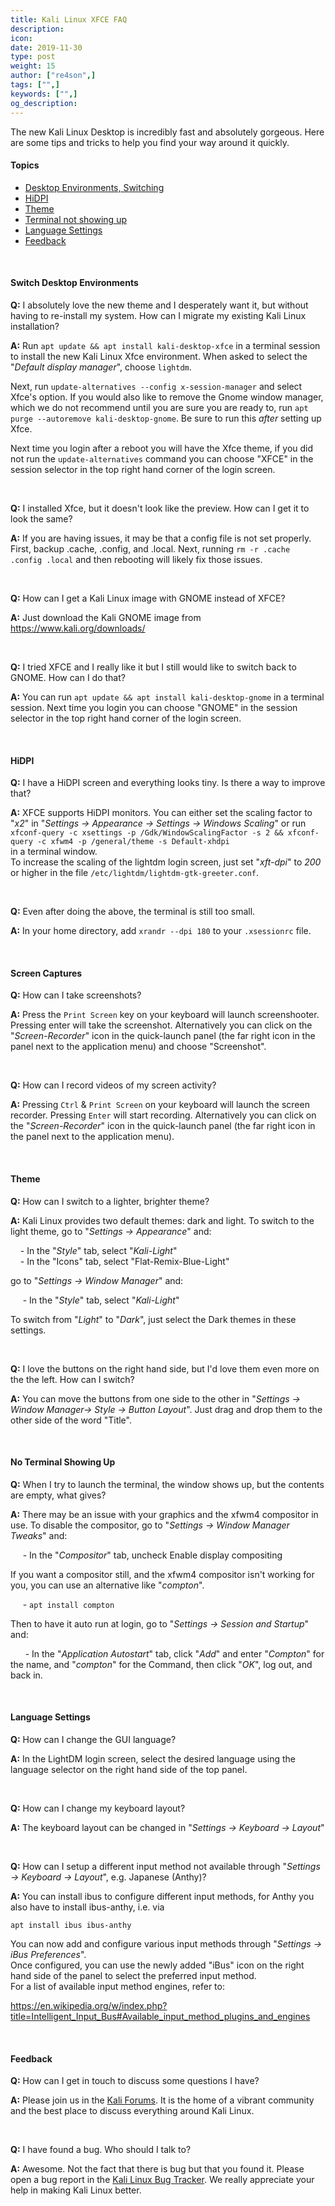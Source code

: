 ```yaml
---
title: Kali Linux XFCE FAQ
description:
icon:
date: 2019-11-30
type: post
weight: 15
author: ["re4son",]
tags: ["",]
keywords: ["",]
og_description:
---
```


The new Kali Linux Desktop is incredibly fast and absolutely gorgeous. Here are some tips and tricks to help you find your way around it quickly.

#### Topics

- [Desktop Environments, Switching](#switch-desktop-environments)
- [HiDPI](#hidpi)
- [Theme](#theme)
- [Terminal not showing up](#no-terminal)
- [Language Settings](#language-settings)
- [Feedback](#feedback)

&nbsp;
&nbsp;
&nbsp;

#### Switch Desktop Environments

**Q:** I absolutely love the new theme and I desperately want it, but without having to re-install my system. How can I migrate my existing Kali Linux installation?

**A:** Run `apt update && apt install kali-desktop-xfce` in  a terminal session to install the new Kali Linux Xfce environment. When asked to select the "*Default display manager*", choose `lightdm`. 

Next, run `update-alternatives --config x-session-manager` and select Xfce's option. If you would also like to remove the Gnome window manager, which we do not recommend until you are sure you are ready to, run `apt purge --autoremove kali-desktop-gnome`. Be sure to run this *after* setting up Xfce.

Next time you login after a reboot you will have the Xfce theme, if you did not run the `update-alternatives` command you can choose "XFCE" in the session selector in the top right hand corner of the login screen.

&nbsp;
&nbsp;

**Q:** I installed Xfce, but it doesn't look like the preview. How can I get it to look the same?

**A:** If you are having issues, it may be that a config file is not set properly. First, backup .cache, .config, and .local. Next, running `rm -r .cache .config .local` and then rebooting will likely fix those issues.

&nbsp;
&nbsp;

**Q:** How can I get a Kali Linux image with GNOME instead of XFCE?

**A:**  Just download the Kali GNOME image from https://www.kali.org/downloads/

&nbsp;
&nbsp;

**Q:** I tried XFCE and I really like it but I still would like to switch back to GNOME. How can I do that?

**A:** You can run `apt update && apt install kali-desktop-gnome` in a terminal session.
Next time you login you can choose "GNOME" in the session selector in the top right hand corner of the login screen.

&nbsp;
&nbsp;

#### HiDPI

**Q:** I have a HiDPI screen and everything looks tiny. Is there a way to improve that?

**A:** XFCE supports HiDPI monitors. You can either set the scaling factor to "*x2*" in "*Settings -> Appearance -> Settings -> Windows Scaling*" or run  
`xfconf-query -c xsettings -p /Gdk/WindowScalingFactor -s 2 && xfconf-query -c xfwm4 -p /general/theme -s Default-xhdpi`  
in a terminal window.  
To increase the scaling of the lightdm login screen, just set "*xft-dpi*" to *200* or higher in the file `/etc/lightdm/lightdm-gtk-greeter.conf`.  

&nbsp;

**Q:** Even after doing the above, the terminal is still too small.

**A:** In your home directory, add `xrandr --dpi 180` to your `.xsessionrc` file.

&nbsp;
&nbsp;

#### Screen Captures

**Q:** How can I take screenshots?

**A:** Press the `Print Screen` key on your keyboard will launch screenshooter. Pressing enter will take the screenshot. Alternatively you can click on the "*Screen-Recorder*" icon in the quick-launch panel (the far right icon in the panel next to the application menu) and choose "Screenshot".

&nbsp;
&nbsp;

**Q:** How can I record videos of my screen activity?

**A:** Pressing `Ctrl` & `Print Screen` on your keyboard will launch the screen recorder. Pressing `Enter` will start recording. Alternatively you can click on the "*Screen-Recorder*" icon in the quick-launch panel (the far right icon in the panel next to the application menu).

&nbsp;
&nbsp;

#### Theme

**Q:** How can I switch to a lighter, brighter theme?

**A:** Kali Linux provides two default themes: dark and light.
To switch to the light theme,
go to "*Settings -> Appearance*" and:

&nbsp;&nbsp;&nbsp;&nbsp;\- In the "*Style*" tab, select "*Kali-Light*"   
&nbsp;&nbsp;&nbsp;&nbsp;\- In the "Icons" tab, select "Flat-Remix-Blue-Light"

go to "*Settings -> Window Manager*" and:

&nbsp;&nbsp;&nbsp;&nbsp;&nbsp;\- In the "*Style*" tab, select "*Kali-Light*"

To switch from "*Light*" to "*Dark*", just select the Dark themes in these settings.

&nbsp;
&nbsp;

**Q:** I love the buttons on the right hand side, but I'd love them even more on the the left. How can I switch?

**A:** You can move the buttons from one side to the other in "*Settings -> Window Manager-> Style -> Button Layout*". Just drag and drop them to the other side of the word "Title".

&nbsp;
&nbsp;

#### No Terminal Showing Up

**Q:** When I try to launch the terminal, the window shows up, but the contents are empty, what gives?

**A:** There may be an issue with your graphics and the xfwm4 compositor in use.
To disable the compositor,
go to "*Settings -> Window Manager Tweaks*" and:

&nbsp;&nbsp;&nbsp;&nbsp;&nbsp;\- In the "*Compositor*" tab, uncheck Enable display compositing

If you want a compositor still, and the xfwm4 compositor isn't working for you, you can use an alternative like "*compton*".

&nbsp;&nbsp;&nbsp;&nbsp;&nbsp;\- `apt install compton`

Then to have it auto run at login,
go to "*Settings -> Session and Startup*" and:

&nbsp;&nbsp;&nbsp;&nbsp;&nbsp;&nbsp;\- In the "*Application Autostart*" tab, click "*Add*" and enter "*Compton*" for the name, and "*compton*" for the Command, then click "*OK*", log out, and back in.

&nbsp;

#### Language Settings

**Q:** How can I change the GUI language?  

**A:** In the LightDM login screen, select the desired language using the language selector on the right hand side of the top panel.  

&nbsp;&nbsp;&nbsp;

**Q:** How can I change my keyboard layout?  

**A:** The keyboard layout can be changed in "*Settings -> Keyboard -> Layout*"  

&nbsp;

**Q:** How can I setup a different input method not available through "*Settings -> Keyboard -> Layout*", e.g. Japanese (Anthy)?  

**A:**  You can install ibus to configure different input methods, for Anthy you also have to install ibus-anthy, i.e.  via  

`apt install ibus ibus-anthy`  

You can now add and configure various input methods through "*Settings -> iBus Preferences*".  
Once configured, you can use the newly added "iBus" icon on the right hand side of the panel to select the preferred input method.  
For a list of available input method engines, refer to:  

https://en.wikipedia.org/w/index.php?title=Intelligent_Input_Bus#Available_input_method_plugins_and_engines  

&nbsp;



#### Feedback

**Q:** How can I get in touch to discuss some questions I have?

**A:** Please join us in the [Kali Forums](https://forums.kali.org/). It is the home of a vibrant community and the best place to discuss everything around Kali Linux.

&nbsp;
&nbsp;

**Q:** I have found a bug. Who should I talk to?

**A:** Awesome. Not the fact that there is bug but that you found it. Please open a bug report in the [Kali Linux Bug Tracker](https://bugs.kali.org/). We really appreciate your help in making Kali Linux better.

